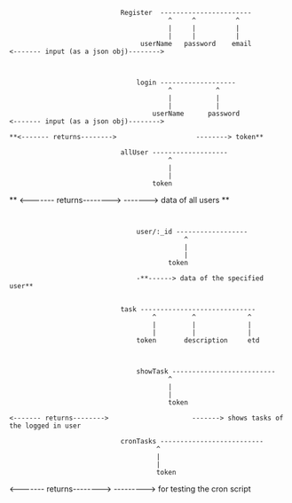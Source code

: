 
                                Register  -----------------------
                                            ^     ^          ^
                                            |     |          |
                                            |     |          |
                                     userName   password    email             <------- input (as a json obj)-------->

~~~~~~~~~~~~~~~~~~~~~~~~~~~~~~~~~~~~~~~~~~~~~~~~~~~~~~~~~~~~~~~~~~~~~~~~~~~~~~~~~~~~~~~~


                                login -------------------
                                        ^           ^
                                        |           |
                                        |           |
                                    userName      password                    <------- input (as a json obj)-------->

**<------- returns-------->                    --------> token**

~~~~~~~~~~~~~~~~~~~~~~~~~~~~~~~~~~~~~~~~~~~~~~~~~~~~~~~~~~~~~~~~~~~~~~~~~~~~~~~~~~~~~~~~


                                allUser -------------------
                                            ^
                                            |
                                            |
                                        token
**
<------- returns-------->                                  -------> data of all users **

~~~~~~~~~~~~~~~~~~~~~~~~~~~~~~~~~~~~~~~~~~~~~~~~~~~~~~~~~~~~~~~~~~~~~~~~~~~~~~~~~~~~~~~~


                                user/:_id ------------------
                                            ^
                                            |
                                            |
                                        token      

                                -**------> data of the specified user**
                                
~~~~~~~~~~~~~~~~~~~~~~~~~~~~~~~~~~~~~~~~~~~~~~~~~~~~~~~~~~~~~~~~~~~~~~~~~~~~~~~~~~~~~~~~


                                task -----------------------------
                                        ^         ^             ^
                                        |         |             |
                                        |         |             |
                                    token       description     etd

~~~~~~~~~~~~~~~~~~~~~~~~~~~~~~~~~~~~~~~~~~~~~~~~~~~~~~~~~~~~~~~~~~~~~~~~~~~~~~~~~~~~~~~~


                                showTask --------------------------
                                        ^
                                        |
                                        |
                                        token

<------- returns-------->                     -------> shows tasks of the logged in user

~~~~~~~~~~~~~~~~~~~~~~~~~~~~~~~~~~~~~~~~~~~~~~~~~~~~~~~~~~~~~~~~~~~~~~~~~~~~~~~~~~~~~~~~~


                                cronTasks --------------------------
                                         ^
                                         |
                                         |
                                         token

 <------- returns-------->                    ---------> for testing the cron script

~~~~~~~~~~~~~~~~~~~~~~~~~~~~~~~~~~~~~~~~~~~~~~~~~~~~~~~~~~~~~~~~~~~~~~~~~~~~~~~~~~~~~~~~~~
